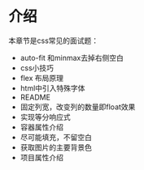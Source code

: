 # 介绍

本章节是css常见的面试题：

- auto-fit 和minmax去掉右侧空白
- css小技巧
- flex 布局原理
- html中引入特殊字体
- README
- 固定列宽，改变列的数量即float效果
- 实现等分响应式
- 容器属性介绍
- 尽可能填充，不留空白
- 获取图片的主要背景色
- 项目属性介绍